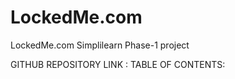 # LockedMe.com
LockedMe.com Simplilearn Phase-1 project

GITHUB REPOSITORY LINK : 
TABLE OF CONTENTS:
